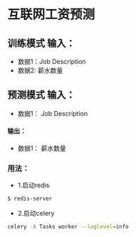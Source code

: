 # 互联网工资预测


## 训练模式 输入：
* 数据1：Job Description
* 数据2: 薪水数量

## 预测模式 输入：
* 数据1： Job Description
#### 输出：
* 数据1： 薪水数量

### 用法：
* 1.启动redis
```bash
$ redis-server
```
* 2.启动celery
```bash
celery -A Tasks worker --loglevel=info
```
